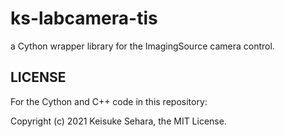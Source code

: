 # ks-labcamera-tis

a Cython wrapper library for the ImagingSource camera control.

## LICENSE

For the Cython and C++ code in this repository:

Copyright (c) 2021 Keisuke Sehara, the MIT License.
